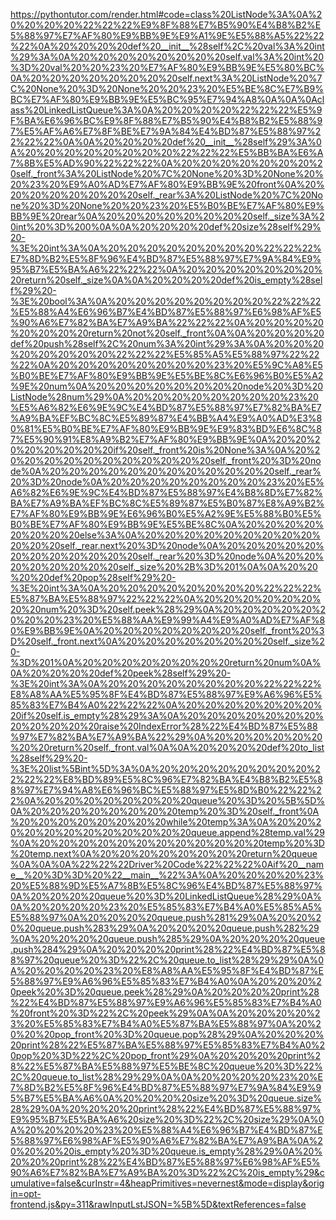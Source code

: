 <!--
    File: linkedlist_queue.md
    Created Time: 2024-01-05
    Author: krahets (krahets@163.com)
--->

<!-- [file]{linkedlist_queue}-[class]{linked_list_queue}-[func]{} -->
https://pythontutor.com/render.html#code=class%20ListNode%3A%0A%20%20%20%20%22%22%22%E9%8F%88%E7%B5%90%E4%B8%B2%E5%88%97%E7%AF%80%E9%BB%9E%E9%A1%9E%E5%88%A5%22%22%22%0A%20%20%20%20def%20__init__%28self%2C%20val%3A%20int%29%3A%0A%20%20%20%20%20%20%20%20self.val%3A%20int%20%3D%20val%20%20%23%20%E7%AF%80%E9%BB%9E%E5%80%BC%0A%20%20%20%20%20%20%20%20self.next%3A%20ListNode%20%7C%20None%20%3D%20None%20%20%23%20%E5%BE%8C%E7%B9%BC%E7%AF%80%E9%BB%9E%E5%BC%95%E7%94%A8%0A%0A%0Aclass%20LinkedListQueue%3A%0A%20%20%20%20%22%22%22%E5%9F%BA%E6%96%BC%E9%8F%88%E7%B5%90%E4%B8%B2%E5%88%97%E5%AF%A6%E7%8F%BE%E7%9A%84%E4%BD%87%E5%88%97%22%22%22%0A%0A%20%20%20%20def%20__init__%28self%29%3A%0A%20%20%20%20%20%20%20%20%22%22%22%E5%BB%BA%E6%A7%8B%E5%AD%90%22%22%22%0A%20%20%20%20%20%20%20%20self._front%3A%20ListNode%20%7C%20None%20%3D%20None%20%20%23%20%E9%A0%AD%E7%AF%80%E9%BB%9E%20front%0A%20%20%20%20%20%20%20%20self._rear%3A%20ListNode%20%7C%20None%20%3D%20None%20%20%23%20%E5%B0%BE%E7%AF%80%E9%BB%9E%20rear%0A%20%20%20%20%20%20%20%20self._size%3A%20int%20%3D%200%0A%0A%20%20%20%20def%20size%28self%29%20-%3E%20int%3A%0A%20%20%20%20%20%20%20%20%22%22%22%E7%8D%B2%E5%8F%96%E4%BD%87%E5%88%97%E7%9A%84%E9%95%B7%E5%BA%A6%22%22%22%0A%20%20%20%20%20%20%20%20return%20self._size%0A%0A%20%20%20%20def%20is_empty%28self%29%20-%3E%20bool%3A%0A%20%20%20%20%20%20%20%20%22%22%22%E5%88%A4%E6%96%B7%E4%BD%87%E5%88%97%E6%98%AF%E5%90%A6%E7%82%BA%E7%A9%BA%22%22%22%0A%20%20%20%20%20%20%20%20return%20not%20self._front%0A%0A%20%20%20%20def%20push%28self%2C%20num%3A%20int%29%3A%0A%20%20%20%20%20%20%20%20%22%22%22%E5%85%A5%E5%88%97%22%22%22%0A%20%20%20%20%20%20%20%20%23%20%E5%9C%A8%E5%B0%BE%E7%AF%80%E9%BB%9E%E5%BE%8C%E6%96%B0%E5%A2%9E%20num%0A%20%20%20%20%20%20%20%20node%20%3D%20ListNode%28num%29%0A%20%20%20%20%20%20%20%20%23%20%E5%A6%82%E6%9E%9C%E4%BD%87%E5%88%97%E7%82%BA%E7%A9%BA%EF%BC%8C%E5%89%87%E4%BB%A4%E9%A0%AD%E3%80%81%E5%B0%BE%E7%AF%80%E9%BB%9E%E9%83%BD%E6%8C%87%E5%90%91%E8%A9%B2%E7%AF%80%E9%BB%9E%0A%20%20%20%20%20%20%20%20if%20self._front%20is%20None%3A%0A%20%20%20%20%20%20%20%20%20%20%20%20self._front%20%3D%20node%0A%20%20%20%20%20%20%20%20%20%20%20%20self._rear%20%3D%20node%0A%20%20%20%20%20%20%20%20%23%20%E5%A6%82%E6%9E%9C%E4%BD%87%E5%88%97%E4%B8%8D%E7%82%BA%E7%A9%BA%EF%BC%8C%E5%89%87%E5%B0%87%E8%A9%B2%E7%AF%80%E9%BB%9E%E6%96%B0%E5%A2%9E%E5%88%B0%E5%B0%BE%E7%AF%80%E9%BB%9E%E5%BE%8C%0A%20%20%20%20%20%20%20%20else%3A%0A%20%20%20%20%20%20%20%20%20%20%20%20self._rear.next%20%3D%20node%0A%20%20%20%20%20%20%20%20%20%20%20%20self._rear%20%3D%20node%0A%20%20%20%20%20%20%20%20self._size%20%2B%3D%201%0A%0A%20%20%20%20def%20pop%28self%29%20-%3E%20int%3A%0A%20%20%20%20%20%20%20%20%22%22%22%E5%87%BA%E5%88%97%22%22%22%0A%20%20%20%20%20%20%20%20num%20%3D%20self.peek%28%29%0A%20%20%20%20%20%20%20%20%23%20%E5%88%AA%E9%99%A4%E9%A0%AD%E7%AF%80%E9%BB%9E%0A%20%20%20%20%20%20%20%20self._front%20%3D%20self._front.next%0A%20%20%20%20%20%20%20%20self._size%20-%3D%201%0A%20%20%20%20%20%20%20%20return%20num%0A%0A%20%20%20%20def%20peek%28self%29%20-%3E%20int%3A%0A%20%20%20%20%20%20%20%20%22%22%22%E8%A8%AA%E5%95%8F%E4%BD%87%E5%88%97%E9%A6%96%E5%85%83%E7%B4%A0%22%22%22%0A%20%20%20%20%20%20%20%20if%20self.is_empty%28%29%3A%0A%20%20%20%20%20%20%20%20%20%20%20%20raise%20IndexError%28%22%E4%BD%87%E5%88%97%E7%82%BA%E7%A9%BA%22%29%0A%20%20%20%20%20%20%20%20return%20self._front.val%0A%0A%20%20%20%20def%20to_list%28self%29%20-%3E%20list%5Bint%5D%3A%0A%20%20%20%20%20%20%20%20%22%22%22%E8%BD%89%E5%8C%96%E7%82%BA%E4%B8%B2%E5%88%97%E7%94%A8%E6%96%BC%E5%88%97%E5%8D%B0%22%22%22%0A%20%20%20%20%20%20%20%20queue%20%3D%20%5B%5D%0A%20%20%20%20%20%20%20%20temp%20%3D%20self._front%0A%20%20%20%20%20%20%20%20while%20temp%3A%0A%20%20%20%20%20%20%20%20%20%20%20%20queue.append%28temp.val%29%0A%20%20%20%20%20%20%20%20%20%20%20%20temp%20%3D%20temp.next%0A%20%20%20%20%20%20%20%20return%20queue%0A%0A%0A%22%22%22Driver%20Code%22%22%22%0Aif%20__name__%20%3D%3D%20%22__main__%22%3A%0A%20%20%20%20%23%20%E5%88%9D%E5%A7%8B%E5%8C%96%E4%BD%87%E5%88%97%0A%20%20%20%20queue%20%3D%20LinkedListQueue%28%29%0A%0A%20%20%20%20%23%20%E5%85%83%E7%B4%A0%E5%85%A5%E5%88%97%0A%20%20%20%20queue.push%281%29%0A%20%20%20%20queue.push%283%29%0A%20%20%20%20queue.push%282%29%0A%20%20%20%20queue.push%285%29%0A%20%20%20%20queue.push%284%29%0A%20%20%20%20print%28%22%E4%BD%87%E5%88%97%20queue%20%3D%22%2C%20queue.to_list%28%29%29%0A%0A%20%20%20%20%23%20%E8%A8%AA%E5%95%8F%E4%BD%87%E5%88%97%E9%A6%96%E5%85%83%E7%B4%A0%0A%20%20%20%20peek%20%3D%20queue.peek%28%29%0A%20%20%20%20print%28%22%E4%BD%87%E5%88%97%E9%A6%96%E5%85%83%E7%B4%A0%20front%20%3D%22%2C%20peek%29%0A%0A%20%20%20%20%23%20%E5%85%83%E7%B4%A0%E5%87%BA%E5%88%97%0A%20%20%20%20pop_front%20%3D%20queue.pop%28%29%0A%20%20%20%20print%28%22%E5%87%BA%E5%88%97%E5%85%83%E7%B4%A0%20pop%20%3D%22%2C%20pop_front%29%0A%20%20%20%20print%28%22%E5%87%BA%E5%88%97%E5%BE%8C%20queue%20%3D%22%2C%20queue.to_list%28%29%29%0A%0A%20%20%20%20%23%20%E7%8D%B2%E5%8F%96%E4%BD%87%E5%88%97%E7%9A%84%E9%95%B7%E5%BA%A6%0A%20%20%20%20size%20%3D%20queue.size%28%29%0A%20%20%20%20print%28%22%E4%BD%87%E5%88%97%E9%95%B7%E5%BA%A6%20size%20%3D%22%2C%20size%29%0A%0A%20%20%20%20%23%20%E5%88%A4%E6%96%B7%E4%BD%87%E5%88%97%E6%98%AF%E5%90%A6%E7%82%BA%E7%A9%BA%0A%20%20%20%20is_empty%20%3D%20queue.is_empty%28%29%0A%20%20%20%20print%28%22%E4%BD%87%E5%88%97%E6%98%AF%E5%90%A6%E7%82%BA%E7%A9%BA%20%3D%22%2C%20is_empty%29&cumulative=false&curInstr=4&heapPrimitives=nevernest&mode=display&origin=opt-frontend.js&py=311&rawInputLstJSON=%5B%5D&textReferences=false
